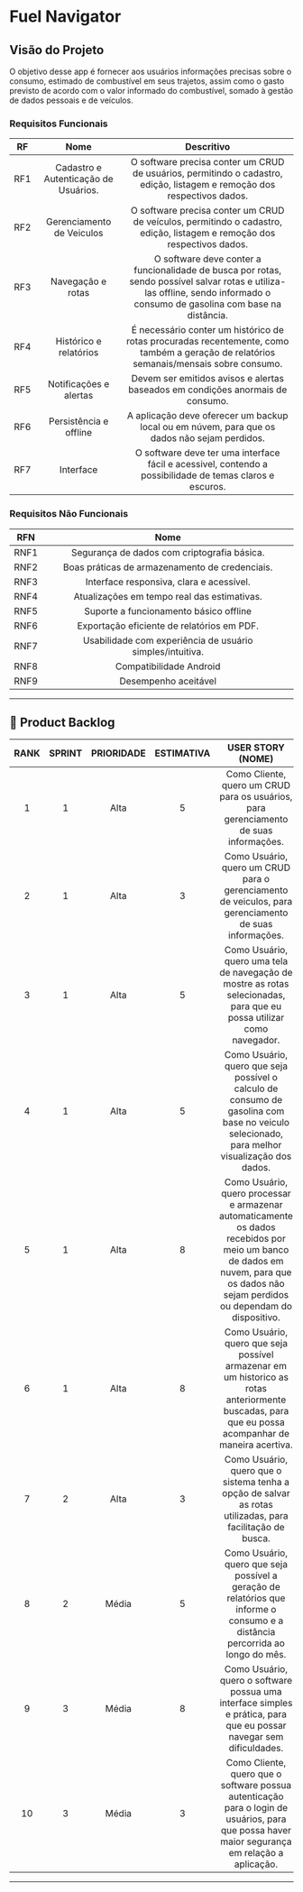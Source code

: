 # Fuel Navigator

## Visão do Projeto
O objetivo desse app é fornecer aos usuários informações precisas sobre o consumo, estimado de combustível em seus trajetos, assim como o gasto previsto de acordo com o valor informado do combustível, somado à gestão de dados pessoais e de veículos.

### Requisitos Funcionais <a name="requisitos"><a>

| RF | Nome | Descritivo |
|:--:|:----:|:----------:|
|RF1 | Cadastro e Autenticação de Usuários.| O software precisa conter um CRUD de usuários, permitindo o cadastro, edição, listagem e remoção dos respectivos dados.|
|RF2 | Gerenciamento de Veiculos | O software precisa conter um CRUD de veículos, permitindo o cadastro, edição, listagem e remoção dos respectivos dados.|
|RF3 | Navegação e rotas | O software deve conter a funcionalidade de busca por rotas, sendo possível salvar rotas e utiliza-las offline, sendo informado o consumo de gasolina com base na distância.|
|RF4 | Histórico e relatórios | É necessário conter um histórico de rotas procuradas recentemente, como também a geração de relatórios semanais/mensais sobre consumo.|
|RF5 | Notificações e alertas | Devem ser emitidos avisos e alertas baseados em condições anormais de consumo.|
|RF6 | Persistência e offline | A aplicação deve oferecer um backup local ou em núvem, para que os dados não sejam perdidos.|
|RF7 | Interface | O software deve ter uma interface fácil e acessivel, contendo a possibilidade de temas claros e escuros.|

### Requisitos Não Funcionais

| RFN | Nome |
|:--:|:----:|
|RNF1 | Segurança de dados com criptografia básica. |
|RNF2 | Boas práticas de armazenamento de credenciais.|
|RNF3 | Interface responsiva, clara e acessível. |
|RNF4 | Atualizações em tempo real das estimativas. |
|RNF5 | Suporte a funcionamento básico offline |
|RNF6 | Exportação eficiente de relatórios em PDF. | 
|RNF7 | Usabilidade com experiência de usuário simples/intuitiva. | 
|RNF8 | Compatibilidade Android |
|RNF9 |Desempenho aceitável | 





---


## 📜 Product Backlog <a name="backlog"><a>

| RANK | SPRINT | PRIORIDADE | ESTIMATIVA | USER STORY (NOME)                                             | STATUS |
|:----:|:------:|:----------:|:----------:|:-------------------------------------------------------------:|:------:|
| 1    |   1   |    Alta     |     5      | Como Cliente, quero um CRUD para os usuários, para gerenciamento de suas informações.|        |
| 2    |   1   |    Alta     |     3      | Como Usuário, quero um CRUD para o gerenciamento de veiculos, para gerenciamento de suas informações.|        |
| 3    |   1   |    Alta     |     5      | Como Usuário, quero uma tela de navegação de mostre as rotas selecionadas, para que eu possa utilizar como navegador.|        |
| 4    |   1   |    Alta     |    5       | Como Usuário, quero que seja possível o calculo de consumo de gasolina com base no veiculo selecionado, para melhor visualização dos dados.|        |
| 5   |   1   |   Alta      |     8      | Como Usuário, quero processar e armazenar automaticamente os dados recebidos por meio um banco de dados em nuvem, para que os dados não sejam perdidos ou dependam do dispositivo.|        |
| 6   |   1   |  Alta   |      8     | Como Usuário, quero que seja possível armazenar em um historico as rotas anteriormente buscadas, para que eu possa acompanhar de maneira acertiva.|        |
| 7   |   2   |   Alta     |      3     | Como Usuário, quero que o sistema tenha a opção de salvar as rotas utilizadas, para facilitação de busca.|        |
| 8    |  2   |    Média      |     5      | Como Usuário, quero que seja possível a geração de relatórios que informe o consumo e a distância percorrida ao longo do mês.|        |
| 9    |   3   |    Média    |      8     | Como Usuário, quero o software possua uma interface simples e prática, para que eu possar navegar sem dificuldades.|        |
| 10    |   3   |    Média     |    3       | Como Cliente, quero que o software possua autenticação para o login de usuários, para que possa haver maior segurança em relação a aplicação.|        |




---
